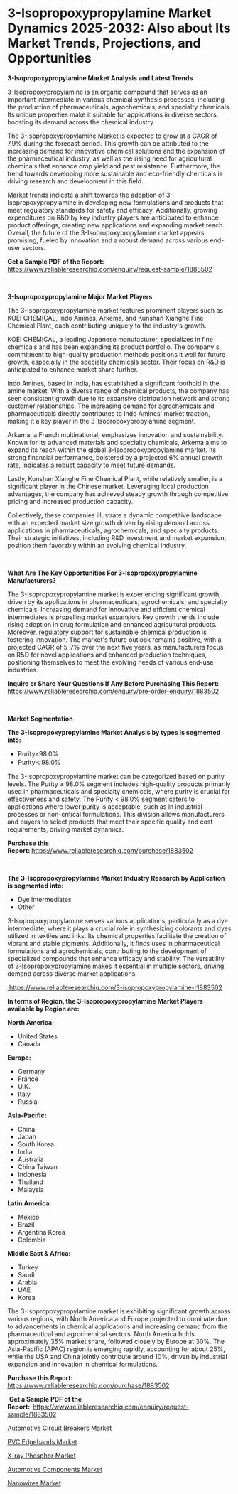 <p><h1>3-Isopropoxypropylamine Market Dynamics 2025-2032: Also about Its Market Trends, Projections, and Opportunities</h1></p><p><strong>3-Isopropoxypropylamine Market Analysis and Latest Trends</strong></p>
<p><p>3-Isopropoxypropylamine is an organic compound that serves as an important intermediate in various chemical synthesis processes, including the production of pharmaceuticals, agrochemicals, and specialty chemicals. Its unique properties make it suitable for applications in diverse sectors, boosting its demand across the chemical industry.</p><p>The 3-Isopropoxypropylamine Market is expected to grow at a CAGR of 7.9% during the forecast period. This growth can be attributed to the increasing demand for innovative chemical solutions and the expansion of the pharmaceutical industry, as well as the rising need for agricultural chemicals that enhance crop yield and pest resistance. Furthermore, the trend towards developing more sustainable and eco-friendly chemicals is driving research and development in this field.</p><p>Market trends indicate a shift towards the adoption of 3-Isopropoxypropylamine in developing new formulations and products that meet regulatory standards for safety and efficacy. Additionally, growing expenditures on R&D by key industry players are anticipated to enhance product offerings, creating new applications and expanding market reach. Overall, the future of the 3-Isopropoxypropylamine market appears promising, fueled by innovation and a robust demand across various end-user sectors.</p></p>
<p><strong>Get a Sample PDF of the Report:&nbsp;</strong> <a href="https://www.reliableresearchiq.com/enquiry/request-sample/1883502?utm_campaign=1896&utm_medium=2&utm_source=Github&utm_content=ia&utm_term=04022025&utm_id=3-isopropoxypropylamine">https://www.reliableresearchiq.com/enquiry/request-sample/1883502</a></p>
<p>&nbsp;</p>
<p><strong>3-Isopropoxypropylamine Major Market Players</strong></p>
<p><p>The 3-Isopropoxypropylamine market features prominent players such as KOEI CHEMICAL, Indo Amines, Arkema, and Kunshan Xianghe Fine Chemical Plant, each contributing uniquely to the industry's growth.</p><p>KOEI CHEMICAL, a leading Japanese manufacturer, specializes in fine chemicals and has been expanding its product portfolio. The company's commitment to high-quality production methods positions it well for future growth, especially in the specialty chemicals sector. Their focus on R&D is anticipated to enhance market share further.</p><p>Indo Amines, based in India, has established a significant foothold in the amine market. With a diverse range of chemical products, the company has seen consistent growth due to its expansive distribution network and strong customer relationships. The increasing demand for agrochemicals and pharmaceuticals directly contributes to Indo Amines' market traction, making it a key player in the 3-Isopropoxypropylamine segment.</p><p>Arkema, a French multinational, emphasizes innovation and sustainability. Known for its advanced materials and specialty chemicals, Arkema aims to expand its reach within the global 3-Isopropoxypropylamine market. Its strong financial performance, bolstered by a projected 6% annual growth rate, indicates a robust capacity to meet future demands.</p><p>Lastly, Kunshan Xianghe Fine Chemical Plant, while relatively smaller, is a significant player in the Chinese market. Leveraging local production advantages, the company has achieved steady growth through competitive pricing and increased production capacity. </p><p>Collectively, these companies illustrate a dynamic competitive landscape with an expected market size growth driven by rising demand across applications in pharmaceuticals, agrochemicals, and specialty products. Their strategic initiatives, including R&D investment and market expansion, position them favorably within an evolving chemical industry.</p></p>
<p>&nbsp;</p>
<p><strong>What Are The Key Opportunities For 3-Isopropoxypropylamine Manufacturers?</strong></p>
<p><p>The 3-Isopropoxypropylamine market is experiencing significant growth, driven by its applications in pharmaceuticals, agrochemicals, and specialty chemicals. Increasing demand for innovative and efficient chemical intermediates is propelling market expansion. Key growth trends include rising adoption in drug formulation and enhanced agricultural products. Moreover, regulatory support for sustainable chemical production is fostering innovation. The market's future outlook remains positive, with a projected CAGR of 5-7% over the next five years, as manufacturers focus on R&D for novel applications and enhanced production techniques, positioning themselves to meet the evolving needs of various end-use industries.</p></p>
<p><strong>Inquire or Share Your Questions If Any Before Purchasing This Report:</strong> <a href="https://www.reliableresearchiq.com/enquiry/pre-order-enquiry/1883502?utm_campaign=1896&utm_medium=2&utm_source=Github&utm_content=ia&utm_term=04022025&utm_id=3-isopropoxypropylamine">https://www.reliableresearchiq.com/enquiry/pre-order-enquiry/1883502</a></p>
<p>&nbsp;</p>
<p><strong>Market Segmentation</strong></p>
<p><strong>The 3-Isopropoxypropylamine Market Analysis by types is segmented into:</strong></p>
<p><ul><li>Purity≥98.0%</li><li>Purity＜98.0%</li></ul></p>
<p><p>The 3-Isopropoxypropylamine market can be categorized based on purity levels. The Purity ≥ 98.0% segment includes high-quality products primarily used in pharmaceuticals and specialty chemicals, where purity is crucial for effectiveness and safety. The Purity < 98.0% segment caters to applications where lower purity is acceptable, such as in industrial processes or non-critical formulations. This division allows manufacturers and buyers to select products that meet their specific quality and cost requirements, driving market dynamics.</p></p>
<p><strong>Purchase this Report:&nbsp;</strong><a href="https://www.reliableresearchiq.com/purchase/1883502?utm_campaign=1896&utm_medium=2&utm_source=Github&utm_content=ia&utm_term=04022025&utm_id=3-isopropoxypropylamine">https://www.reliableresearchiq.com/purchase/1883502</a></p>
<p>&nbsp;</p>
<p><strong>The 3-Isopropoxypropylamine Market Industry Research by Application is segmented into:</strong></p>
<p><ul><li>Dye Intermediates</li><li>Other</li></ul></p>
<p><p>3-Isopropoxypropylamine serves various applications, particularly as a dye intermediate, where it plays a crucial role in synthesizing colorants and dyes utilized in textiles and inks. Its chemical properties facilitate the creation of vibrant and stable pigments. Additionally, it finds uses in pharmaceutical formulations and agrochemicals, contributing to the development of specialized compounds that enhance efficacy and stability. The versatility of 3-Isopropoxypropylamine makes it essential in multiple sectors, driving demand across diverse market applications.</p></p>
<p><a href="https://www.reliableresearchiq.com/3-isopropoxypropylamine-r1883502?utm_campaign=1896&utm_medium=2&utm_source=Github&utm_content=ia&utm_term=04022025&utm_id=3-isopropoxypropylamine">&nbsp;https://www.reliableresearchiq.com/3-isopropoxypropylamine-r1883502</a></p>
<p><strong>In terms of Region, the 3-Isopropoxypropylamine Market Players available by Region are:</strong></p>
<p>
    <p> <strong> North America: </strong>
        <ul>
            <li>United States</li>
            <li>Canada</li>
        </ul>
        </p> 
    <p> <strong> Europe: </strong>
        <ul>
            <li>Germany</li>
            <li>France</li>
            <li>U.K.</li>
            <li>Italy</li>
            <li>Russia</li>
        </ul>
        </p> 
    <p> <strong> Asia-Pacific: </strong>
        <ul>
            <li>China</li>
            <li>Japan</li>
            <li>South Korea</li>
            <li>India</li>
            <li>Australia</li>
            <li>China Taiwan</li>
            <li>Indonesia</li>
            <li>Thailand</li>
            <li>Malaysia</li>
        </ul>
        </p> 
    <p> <strong> Latin America: </strong>
        <ul>
            <li>Mexico</li>
            <li>Brazil</li>
            <li>Argentina Korea</li>
            <li>Colombia</li>
        </ul>
        </p> 
    <p> <strong> Middle East & Africa: </strong>
        <ul>
            <li>Turkey</li>
            <li>Saudi</li>
            <li>Arabia</li>
            <li>UAE</li>
            <li>Korea</li>
        </ul>
    </p>
    </p>
<p><p>The 3-Isopropoxypropylamine market is exhibiting significant growth across various regions, with North America and Europe projected to dominate due to advancements in chemical applications and increasing demand from the pharmaceutical and agrochemical sectors. North America holds approximately 35% market share, followed closely by Europe at 30%. The Asia-Pacific (APAC) region is emerging rapidly, accounting for about 25%, while the USA and China jointly contribute around 10%, driven by industrial expansion and innovation in chemical formulations.</p></p>
<p><strong>Purchase this Report: </strong><a href="https://www.reliableresearchiq.com/purchase/1883502?utm_campaign=1896&utm_medium=2&utm_source=Github&utm_content=ia&utm_term=04022025&utm_id=3-isopropoxypropylamine">https://www.reliableresearchiq.com/purchase/1883502</a></p>
<p>&nbsp;<strong>Get a Sample PDF of the Report:&nbsp;&nbsp;</strong><a href="https://www.reliableresearchiq.com/enquiry/request-sample/1883502?utm_campaign=1896&utm_medium=2&utm_source=Github&utm_content=ia&utm_term=04022025&utm_id=3-isopropoxypropylamine">https://www.reliableresearchiq.com/enquiry/request-sample/1883502</a></p>
<p><strong></strong></p>
<p><p><a href="https://www.linkedin.com/pulse/market-dynamics-future-trends-global-automotive-circuit-fzzye?utm_campaign=1896&utm_medium=2&utm_source=Github&utm_content=ia&utm_term=04022025&utm_id=3-isopropoxypropylamine">Automotive Circuit Breakers Market</a></p><p><a href="https://github.com/tszkintruca/Market-Research-Report-List-1/blob/main/pvc-edgebands-market.md?utm_campaign=1896&utm_medium=2&utm_source=Github&utm_content=ia&utm_term=04022025&utm_id=3-isopropoxypropylamine">PVC Edgebands Market</a></p><p><a href="https://github.com/aidelndasse/Market-Research-Report-List-1/blob/main/x-ray-phosphor-market.md?utm_campaign=1896&utm_medium=2&utm_source=Github&utm_content=ia&utm_term=04022025&utm_id=3-isopropoxypropylamine">X-ray Phosphor Market</a></p><p><a href="https://www.linkedin.com/pulse/automotive-components-market-size-growing-cagr-143-detailed-eqide?utm_campaign=1896&utm_medium=2&utm_source=Github&utm_content=ia&utm_term=04022025&utm_id=3-isopropoxypropylamine">Automotive Components Market</a></p><p><a href="https://www.linkedin.com/pulse/analyzing-nanowires-market-size-revenue-growth-from-2025-iy4le?utm_campaign=1896&utm_medium=2&utm_source=Github&utm_content=ia&utm_term=04022025&utm_id=3-isopropoxypropylamine">Nanowires Market</a></p></p>
